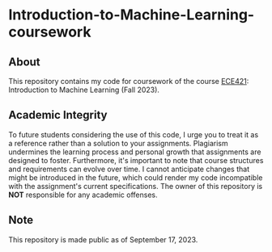 # Introduction-to-Machine-Learning-coursework

## About
This repository contains my code for coursework of the course [ECE421]([http://www.cs.toronto.edu/~guerzhoy/180/](https://engineering.calendar.utoronto.ca/course/ece421h1)): Introduction to Machine Learning (Fall 2023).

## Academic Integrity
To future students considering the use of this code, I urge you to treat it as a reference rather than a solution to your assignments. Plagiarism undermines the learning process and personal growth that assignments are designed to foster. Furthermore, it's important to note that course structures and requirements can evolve over time. I cannot anticipate changes that might be introduced in the future, which could render my code incompatible with the assignment's current specifications. The owner of this repository is **NOT** responsible for any academic offenses.

## Note
This repository is made public as of September 17, 2023.

